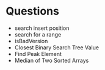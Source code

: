 # Questions

* search insert position
* search for a range
* isBadVersion
* Closest Binary Search Tree Value
* Find Peak Element
* Median of Two Sorted Arrays
